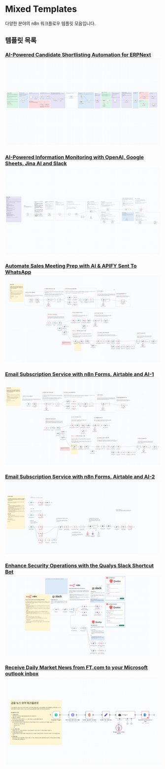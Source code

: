 # Mixed Templates

다양한 분야의 n8n 워크플로우 템플릿 모음입니다.

## 템플릿 목록

### [AI-Powered Candidate Shortlisting Automation for ERPNext](AI-Powered%20Candidate%20Shortlisting%20Automation%20for%20ERPNext.json)[![AI-Powered Candidate Shortlisting Automation for ERPNext](AI-Powered%20Candidate%20Shortlisting%20Automation%20for%20ERPNext.png)](AI-Powered%20Candidate%20Shortlisting%20Automation%20for%20ERPNext.json)

### [AI-Powered Information Monitoring with OpenAI, Google Sheets, Jina AI and Slack](AI-Powered%20Information%20Monitoring%20with%20OpenAI,%20Google%20Sheets,%20Jina%20AI%20and%20Slack.json)[![AI-Powered Information Monitoring with OpenAI, Google Sheets, Jina AI and Slack](AI-Powered%20Information%20Monitoring%20with%20OpenAI,%20Google%20Sheets,%20Jina%20AI%20and%20Slack.png)](AI-Powered%20Information%20Monitoring%20with%20OpenAI,%20Google%20Sheets,%20Jina%20AI%20and%20Slack.json)

### [Automate Sales Meeting Prep with AI & APIFY Sent To WhatsApp](Automate%20Sales%20Meeting%20Prep%20with%20AI%20&%20APIFY%20Sent%20To%20WhatsApp.json)[![Automate Sales Meeting Prep with AI & APIFY Sent To WhatsApp](Automate%20Sales%20Meeting%20Prep%20with%20AI%20&%20APIFY%20Sent%20To%20WhatsApp.png)](Automate%20Sales%20Meeting%20Prep%20with%20AI%20&%20APIFY%20Sent%20To%20WhatsApp.json)

### [Email Subscription Service with n8n Forms, Airtable and AI-1](Email%20Subscription%20Service%20with%20n8n%20Forms,%20Airtable%20and%20AI-1.json)[![Email Subscription Service with n8n Forms, Airtable and AI-1](Email%20Subscription%20Service%20with%20n8n%20Forms,%20Airtable%20and%20AI-1.png)](Email%20Subscription%20Service%20with%20n8n%20Forms,%20Airtable%20and%20AI-1.json)

### [Email Subscription Service with n8n Forms, Airtable and AI-2](Email%20Subscription%20Service%20with%20n8n%20Forms,%20Airtable%20and%20AI-2.json)[![Email Subscription Service with n8n Forms, Airtable and AI-2](Email%20Subscription%20Service%20with%20n8n%20Forms,%20Airtable%20and%20AI-2.png)](Email%20Subscription%20Service%20with%20n8n%20Forms,%20Airtable%20and%20AI-2.json)

### [Enhance Security Operations with the Qualys Slack Shortcut Bot](Enhance%20Security%20Operations%20with%20the%20Qualys%20Slack%20Shortcut%20Bot.json)[![Enhance Security Operations with the Qualys Slack Shortcut Bot](Enhance%20Security%20Operations%20with%20the%20Qualys%20Slack%20Shortcut%20Bot.png)](Enhance%20Security%20Operations%20with%20the%20Qualys%20Slack%20Shortcut%20Bot.json)

### [Receive Daily Market News from FT.com to your Microsoft outlook inbox](Receive%20Daily%20Market%20News%20from%20FT.com%20to%20your%20Microsoft%20outlook%20inbox.json)[![Receive Daily Market News from FT.com to your Microsoft outlook inbox](Receive%20Daily%20Market%20News%20from%20FT.com%20to%20your%20Microsoft%20outlook%20inbox.png)](Receive%20Daily%20Market%20News%20from%20FT.com%20to%20your%20Microsoft%20outlook%20inbox.json)
